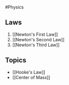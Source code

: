 #Physics
## Laws
1. [[Newton's First Law]]
2. [[Newton's Second Law]]
3. [[Newton's Third Law]]
## Topics
* [[Hooke's Law]]
* [[Center of Mass]]